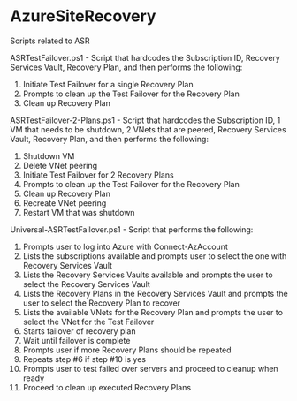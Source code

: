 # AzureSiteRecovery
Scripts related to ASR

ASRTestFailover.ps1 - Script that hardcodes the Subscription ID, Recovery Services Vault, Recovery Plan, and then performs the following:
1. Initiate Test Failover for a single Recovery Plan
2. Prompts to clean up the Test Failover for the Recovery Plan
3. Clean up Recovery Plan

ASRTestFailover-2-Plans.ps1 - Script that hardcodes the Subscription ID, 1 VM that needs to be shutdown, 2 VNets that are peered, Recovery Services Vault, Recovery Plan, and then performs the following:

1. Shutdown VM
2. Delete VNet peering
3. Initiate Test Failover for 2 Recovery Plans
4. Prompts to clean up the Test Failover for the Recovery Plan
5. Clean up Recovery Plan
6. Recreate VNet peering
7. Restart VM that was shutdown

Universal-ASRTestFailover.ps1 - Script that performs the following:
1. Prompts user to log into Azure with Connect-AzAccount
2. Lists the subscriptions available and prompts user to select the one with Recovery Services Vault
3. Lists the Recovery Services Vaults available and prompts the user to select the Recovery Services Vault
4. Lists the Recovery Plans in the Recovery Services Vault and prompts the user to select the Recovery Plan to recover
5. Lists the available VNets for the Recovery Plan and prompts the user to select the VNet for the Test Failover
6. Starts failover of recovery plan
7. Wait until failover is complete
8. Prompts user if more Recovery Plans should be repeated
9. Repeats step #6 if step #10 is yes
10. Prompts user to test failed over servers and proceed to cleanup when ready
11. Proceed to clean up executed Recovery Plans
